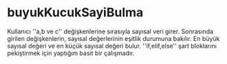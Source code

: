 # buyukKucukSayiBulma
Kullanıcı ''a,b ve c'' değişkenlerine sırasıyla sayısal veri girer.
Sonrasında girilen değişkenlerin, sayısal değerlerinin eşitlik durumuna bakılır. En büyük sayısal değeri ve en küçük sayısal değeri bulur.
''if,elif,else'' şart bloklarını pekiştirmek için yaptığım basit bir çalışmadır.

